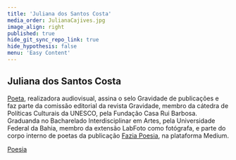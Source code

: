 ```yaml
---
title: 'Juliana dos Santos Costa'
media_order: JulianaCajives.jpg
image_align: right
published: true
hide_git_sync_repo_link: true
hide_hypothesis: false
menu: 'Easy Content'
---
```


## Juliana dos Santos Costa

[Poeta](https://medium.com/@cajives), realizadora audiovisual, assina o selo Gravidade de publicações e faz parte da comissão editorial da revista Gravidade, membro da cátedra de Políticas Culturais da UNESCO, pela Fundação Casa Rui Barbosa. Graduanda no Bacharelado Interdisciplinar em Artes, pela Universidade Federal da Bahia, membro da extensão LabFoto como fotógrafa, e parte do corpo interno de poetas da publicação [Fazia Poesia](https://faziapoesia.com.br/), na plataforma Medium.

[Poesia](https://medium.com/@cajives?classes=btn,btn-primary,btn-lg&target=_blank)
